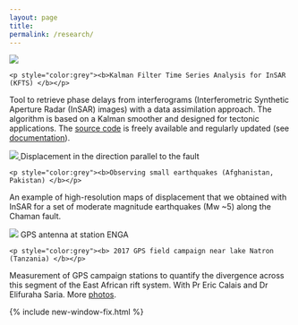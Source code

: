```yaml
---
layout: page
title:
permalink: /research/
---
```



<div class="pubs">
  <div class="articles">
   <div class="captioned-img align=right">
    <a href="../images/kftsschematic.JPG">
    <img src="../images/kftsschematic.JPG" /> </a>
   </div> 
  </div>
  <div class="articles">

    <p style="color:grey"><b>Kalman Filter Time Series Analysis for InSAR (KFTS) </b></p>
    
 <p >Tool to retrieve phase delays from interferograms (Interferometric Synthetic Aperture Radar (InSAR) images) with a data assimilation approach. 
The algorithm is based on a Kalman smoother and designed for tectonic applications. 
The <a href="https://github.com/ManonDls/KFTS-InSAR">source code</a> is freely available and 
regularly updated (see <a href="https://manondls.github.io/KFTS-InSAR/">documentation</a>). </p> 
   
  </div>
</div>


<div class="pubs">
  <div class="articles">
   <div class="captioned-img align=right">
    <a href="../images/step5.pdf">
    <img src="../images/step5.pdf" /> </a>
    Displacement in the direction parallel to the fault
   </div>
  </div>
  <div class="articles">

    <p style="color:grey"><b>Observing small earthquakes (Afghanistan, Pakistan) </b></p>
    
 <p > An example of high-resolution maps of displacement that we obtained with InSAR for 
a set of moderate magnitude earthquakes (Mw ~5) along the Chaman fault. </p>

  </div>
</div>


<div class="pubs">
  <div class="articles">
   <div class="captioned-img align=right">
    <img src="../images/stationENGA.JPG" />
    GPS antenna at station ENGA 
   </div>
  </div>
  <div class="articles">

    <p style="color:grey"><b> 2017 GPS field campaign near lake Natron (Tanzania) </b></p>

 <p > Measurement of GPS campaign stations to quantify the divergence across this segment of the East African rift system.
With Pr Eric Calais and Dr Elifuraha Saria.
More <a href="http://www.geologie.ens.fr/~ecalais/research/natron-2017-gps-field-campa/">photos</a>. </p>
  
  </div>
</div>

 

{% include new-window-fix.html %}

